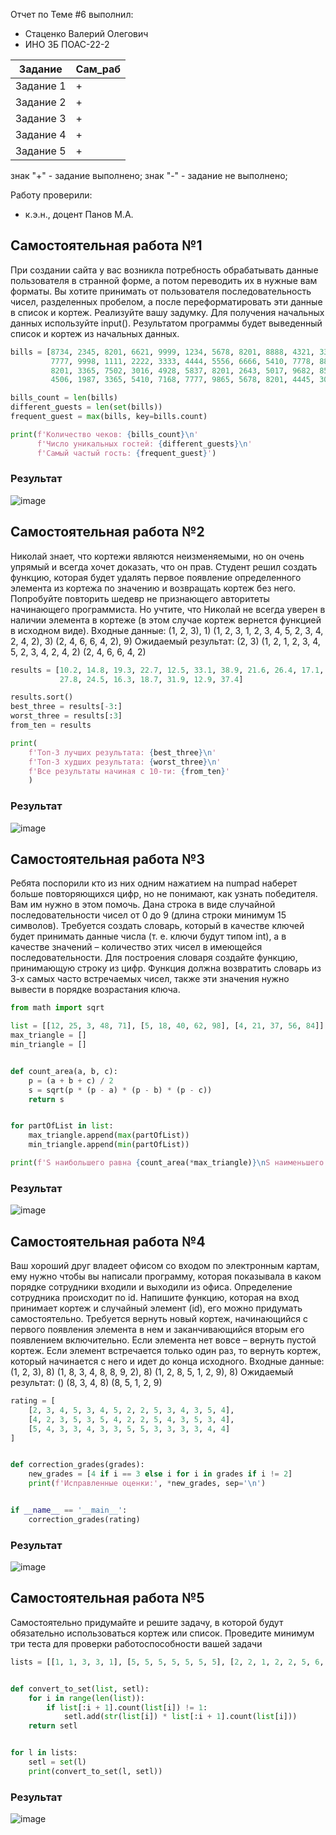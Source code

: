 Отчет по Теме #6 выполнил:
- Стаценко Валерий Олегович
- ИНО ЗБ ПОАС-22-2

| Задание | Сам_раб |
| ------ | ------ |
| Задание 1 | + |
| Задание 2 | + |
| Задание 3 | + |
| Задание 4 | + |
| Задание 5 | + |

знак "+" - задание выполнено; знак "-" - задание не выполнено;

Работу проверили:
- к.э.н., доцент Панов М.А.

## Самостоятельная работа №1
При создании сайта у вас возникла потребность обрабатывать
данные пользователя в странной форме, а потом переводить их в
нужные вам форматы. Вы хотите принимать от пользователя
последовательность чисел, разделенных пробелом, а после
переформатировать эти данные в список и кортеж. Реализуйте вашу
задумку. Для получения начальных данных используйте input().
Результатом программы будет выведенный список и кортеж из
начальных данных.

```python
bills = [8734, 2345, 8201, 6621, 9999, 1234, 5678, 8201, 8888, 4321, 3365, 1478, 9865, 5555,
         7777, 9998, 1111, 2222, 3333, 4444, 5556, 6666, 5410, 7778, 8889, 4445, 1439, 9604,
         8201, 3365, 7502, 3016, 4928, 5837, 8201, 2643, 5017, 9682, 8530, 3250, 7193, 9051,
         4506, 1987, 3365, 5410, 7168, 7777, 9865, 5678, 8201, 4445, 3016, 4506, 4506]

bills_count = len(bills)
different_guests = len(set(bills))
frequent_guest = max(bills, key=bills.count)

print(f'Количество чеков: {bills_count}\n'
      f'Число уникальных гостей: {different_guests}\n'
      f'Самый частый гость: {frequent_guest}')
```

### Результат

![image](pic/1.png)
  
## Самостоятельная работа №2
Николай знает, что кортежи являются неизменяемыми, но он очень
упрямый и всегда хочет доказать, что он прав. Студент решил
создать функцию, которая будет удалять первое появление
определенного элемента из кортежа по значению и возвращать
кортеж без него. Попробуйте повторить шедевр не признающего
авторитеты начинающего программиста. Но учтите, что Николай не
всегда уверен в наличии элемента в кортеже (в этом случае кортеж
вернется функцией в исходном виде).
Входные данные:
(1, 2, 3), 1)
(1, 2, 3, 1, 2, 3, 4, 5, 2, 3, 4, 2, 4, 2), 3)
(2, 4, 6, 6, 4, 2), 9)
Ожидаемый результат:
(2, 3)
(1, 2, 1, 2, 3, 4, 5, 2, 3, 4, 2, 4, 2)
(2, 4, 6, 6, 4, 2)

```python
results = [10.2, 14.8, 19.3, 22.7, 12.5, 33.1, 38.9, 21.6, 26.4, 17.1, 30.2, 35.7, 16.9,
           27.8, 24.5, 16.3, 18.7, 31.9, 12.9, 37.4]

results.sort()
best_three = results[-3:]
worst_three = results[:3]
from_ten = results

print(
    f'Топ-3 лучших результата: {best_three}\n'
    f'Топ-3 худших результата: {worst_three}\n'
    f'Все результаты начиная с 10-ти: {from_ten}'
    )
```

### Результат

![image](pic/2.png)
  
## Самостоятельная работа №3
Ребята поспорили кто из них одним нажатием на numpad наберет
больше повторяющихся цифр, но не понимают, как узнать
победителя. Вам им нужно в этом помочь. Дана строка в виде
случайной последовательности чисел от 0 до 9 (длина строки
минимум 15 символов). Требуется создать словарь, который в
качестве ключей будет принимать данные числа (т. е. ключи будут
типом int), а в качестве значений – количество этих чисел в
имеющейся последовательности. Для построения словаря создайте
функцию, принимающую строку из цифр. Функция должна
возвратить словарь из 3-х самых часто встречаемых чисел, также
эти значения нужно вывести в порядке возрастания ключа.

```python
from math import sqrt

list = [[12, 25, 3, 48, 71], [5, 18, 40, 62, 98], [4, 21, 37, 56, 84]]
max_triangle = []
min_triangle = []


def count_area(a, b, c):
    p = (a + b + c) / 2
    s = sqrt(p * (p - a) * (p - b) * (p - c))
    return s


for partOfList in list:
    max_triangle.append(max(partOfList))
    min_triangle.append(min(partOfList))

print(f'S наибольшего равна {count_area(*max_triangle)}\nS наименьшего равна {count_area(*min_triangle)}')
```

  ### Результат

![image](pic/3.png)
  
## Самостоятельная работа №4
Ваш хороший друг владеет офисом со входом по электронным
картам, ему нужно чтобы вы написали программу, которая
показывала в каком порядке сотрудники входили и выходили из
офиса. Определение сотрудника происходит по id. Напишите
функцию, которая на вход принимает кортеж и случайный элемент
(id), его можно придумать самостоятельно. Требуется вернуть
новый кортеж, начинающийся с первого появления элемента в нем и
заканчивающийся вторым его появлением включительно.
Если элемента нет вовсе – вернуть пустой кортеж.
Если элемент встречается только один раз, то вернуть кортеж,
который начинается с него и идет до конца исходного.
Входные данные:
(1, 2, 3), 8)
(1, 8, 3, 4, 8, 8, 9, 2), 8)
(1, 2, 8, 5, 1, 2, 9), 8)
Ожидаемый результат:
()
(8, 3, 4, 8)
(8, 5, 1, 2, 9)
  
```python
rating = [
    [2, 3, 4, 5, 3, 4, 5, 2, 2, 5, 3, 4, 3, 5, 4],
    [4, 2, 3, 5, 3, 5, 4, 2, 2, 5, 4, 3, 5, 3, 4],
    [5, 4, 3, 3, 4, 3, 3, 5, 5, 3, 3, 3, 3, 4, 4]
]


def correction_grades(grades):
    new_grades = [4 if i == 3 else i for i in grades if i != 2]
    print(f'Исправленные оценки:', *new_grades, sep='\n')


if __name__ == '__main__':
    correction_grades(rating)
```

### Результат

![image](pic/4.png)
  
## Самостоятельная работа №5
Самостоятельно придумайте и решите задачу, в которой будут
обязательно использоваться кортеж или список. Проведите
минимум три теста для проверки работоспособности вашей задачи
  
```python
lists = [[1, 1, 3, 3, 1], [5, 5, 5, 5, 5, 5, 5], [2, 2, 1, 2, 2, 5, 6, 7, 1, 3, 2, 2]]


def convert_to_set(list, setl):
    for i in range(len(list)):
        if list[:i + 1].count(list[i]) != 1:
            setl.add(str(list[i]) * list[:i + 1].count(list[i]))
    return setl


for l in lists:
    setl = set(l)
    print(convert_to_set(l, setl))
```

### Результат

![image](pic/5.png)

